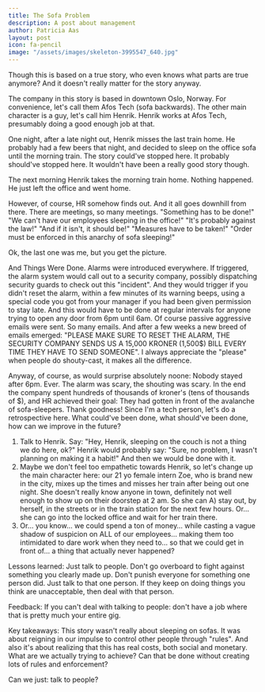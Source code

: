 ```yaml
---
title: The Sofa Problem
description: A post about management
author: Patricia Aas
layout: post
icon: fa-pencil
image: "/assets/images/skeleton-3995547_640.jpg"
---
```


Though this is based on a true story, who even knows what parts are true anymore? And it doesn't really matter for the story anyway.

The company in this story is based in downtown Oslo, Norway. For convenience, let's call them Afos Tech (sofa backwards). The other main character is a guy, let's call him Henrik. Henrik works at Afos Tech, presumably doing a good enough job at that.

One night, after a late night out, Henrik misses the last train home. He probably had a few beers that night, and decided to sleep on the office sofa until the morning train. The story could've stopped here. It probably should've stopped here. It wouldn't have been a really good story though.

The next morning Henrik takes the morning train home. Nothing happened. He just left the office and went home.

However, of course, HR somehow finds out. And it all goes downhill from there. There are meetings, so many meetings. "Something has to be done!" "We can't have our employees sleeping in the office!" "It's probably against the law!" "And if it isn't, it should be!" "Measures have to be taken!" "Order must be enforced in this anarchy of sofa sleeping!"

Ok, the last one was me, but you get the picture.

And Things Were Done. Alarms were introduced everywhere. If triggered, the alarm system would call out to a security company, possibly dispatching security guards to check out this "incident". And they would trigger if you didn't reset the alarm, within a few minutes of its warning beeps, using a special code you got from your manager if you had been given permission to stay late. And this would have to be done at regular intervals for anyone trying to open any door from 6pm until 6am. Of course passive aggressive emails were sent. So many emails. And after a few weeks a new breed of emails emerged: "PLEASE MAKE SURE TO RESET THE ALARM, THE SECURITY COMPANY SENDS US A 15,000 KRONER (1,500$) BILL EVERY TIME THEY HAVE TO SEND SOMEONE". I always appreciate the "please" when people do shouty-cast, it makes all the difference.

Anyway, of course, as would surprise absolutely noone: Nobody stayed after 6pm. Ever. The alarm was scary, the shouting was scary. In the end the company spent hundreds of thousands of kroner's (tens of thousands of $), and HR achieved their goal: They had gotten in front of the avalanche of sofa-sleepers. Thank goodness!
Since I'm a tech person, let's do a retrospective here. What could've been done, what should've been done, how can we improve in the future?

1. Talk to Henrik. Say: "Hey, Henrik, sleeping on the couch is not a thing we do here, ok?" Henrik would probably say: "Sure, no problem, I wasn't planning on making it a habit!" And then we would be done with it.
2. Maybe we don't feel too empathetic towards Henrik, so let's change up the main character here: our 21 yo female intern Zoe, who is brand new in the city, mixes up the times and misses her train after being out one night. She doesn't really know anyone in town, definitely not well enough to show up on their doorstep at 2 am. So she can A) stay out, by herself, in the streets or in the train station for the next few hours. Or… she can go into the locked office and wait for her train there.
3. Or… you know… we could spend a ton of money… while casting a vague shadow of suspicion on ALL of our employees… making them too intimidated to dare work when they need to… so that we could get in front of… a thing that actually never happened?

Lessons learned: Just talk to people. Don't go overboard to fight against something you clearly made up. Don't punish everyone for something one person did. Just talk to that one person. If they keep on doing things you think are unacceptable, then deal with that person.

Feedback: If you can't deal with talking to people: don't have a job where that is pretty much your entire gig.

Key takeaways: This story wasn't really about sleeping on sofas. It was about reigning in our impulse to control other people through "rules". And also it's about realizing that this has real costs, both social and monetary. What are we actually trying to achieve? Can that be done without creating lots of rules and enforcement? 

Can we just: talk to people?
